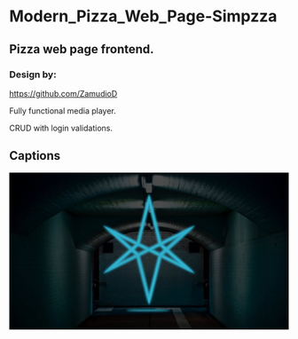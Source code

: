 # Modern_Pizza_Web_Page-Simpzza

## Pizza web page frontend.

### Design by:

https://github.com/ZamudioD

Fully functional media player.

CRUD with login validations.

## Captions

![Graphic definition](https://github.com/Manuelhrv99/BMTH_Wallpaper/blob/main/BMTH%20Wallpaper.jpg?raw=true)
